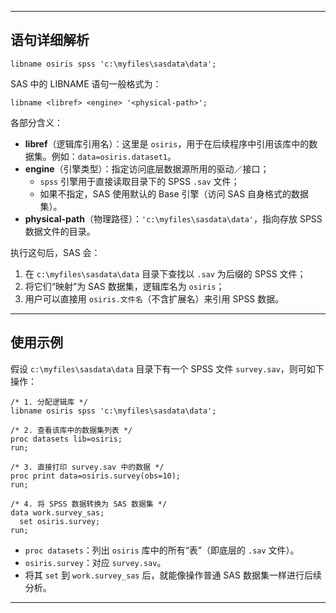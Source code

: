 
---

## 语句详细解析

```sas
libname osiris spss 'c:\myfiles\sasdata\data';
```

SAS 中的 LIBNAME 语句一般格式为：

```
libname <libref> <engine> '<physical-path>';
```

各部分含义：

- **libref**（逻辑库引用名）：这里是 `osiris`，用于在后续程序中引用该库中的数据集。例如：`data=osiris.dataset1`。
- **engine**（引擎类型）：指定访问底层数据源所用的驱动／接口；
  - `spss` 引擎用于直接读取目录下的 SPSS `.sav` 文件；
  - 如果不指定，SAS 使用默认的 Base 引擎（访问 SAS 自身格式的数据集）。
- **physical-path**（物理路径）：`'c:\myfiles\sasdata\data'`，指向存放 SPSS 数据文件的目录。

执行这句后，SAS 会：  
1. 在 `c:\myfiles\sasdata\data` 目录下查找以 `.sav` 为后缀的 SPSS 文件；  
2. 将它们“映射”为 SAS 数据集，逻辑库名为 `osiris`；  
3. 用户可以直接用 `osiris.文件名`（不含扩展名）来引用 SPSS 数据。

---

## 使用示例

假设 `c:\myfiles\sasdata\data` 目录下有一个 SPSS 文件 `survey.sav`，则可如下操作：

```sas
/* 1. 分配逻辑库 */
libname osiris spss 'c:\myfiles\sasdata\data';

/* 2. 查看该库中的数据集列表 */
proc datasets lib=osiris;
run;

/* 3. 直接打印 survey.sav 中的数据 */
proc print data=osiris.survey(obs=10);
run;

/* 4. 将 SPSS 数据转换为 SAS 数据集 */
data work.survey_sas;
  set osiris.survey;
run;
```

- `proc datasets`：列出 `osiris` 库中的所有“表”（即底层的 `.sav` 文件）。  
- `osiris.survey`：对应 `survey.sav`。  
- 将其 `set` 到 `work.survey_sas` 后，就能像操作普通 SAS 数据集一样进行后续分析。

---